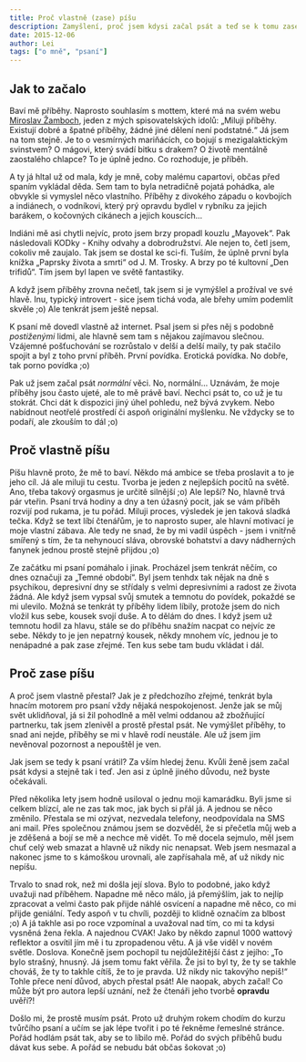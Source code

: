 ```yaml
---
title: Proč vlastně (zase) píšu
description: Zamyšlení, proč jsem kdysi začal psát a teď se k tomu zase vrátil.
date: 2015-12-06
author: Lei
tags: ["o mně", "psaní"]
---
```


## Jak to začalo

Baví mě příběhy. Naprosto souhlasím s mottem, které má na svém webu [Miroslav Žamboch](http://www.miroslavzamoch.cz/), jeden z mých spisovatelských idolů: „Miluji příběhy. Existují dobré a špatné příběhy, žádné jiné dělení není podstatné.“ Já jsem na tom stejně. Je to o vesmírných mariňácích, co bojují s mezigalaktickým svinstvem? O mágovi, který svádí bitku s drakem? O životě mentálně zaostalého chlapce? To je úplně jedno. Co rozhoduje, je příběh.

A ty já hltal už od mala, kdy je mně, coby malému capartovi, občas před spaním vykládal děda. Sem tam to byla netradičně pojatá pohádka, ale obvykle si vymyslel něco vlastního. Příběhy z divokého západu o kovbojích a indiánech, o vodníkovi, který prý opravdu bydlel v rybníku za jejich barákem, o kočovných cikánech a jejich kouscích...

Indiáni mě asi chytli nejvíc, proto jsem brzy propadl kouzlu „Mayovek“. Pak následovali KODky - Knihy odvahy a dobrodružství. Ale nejen to, četl jsem, cokoliv mě zaujalo. Tak jsem se dostal ke sci-fi. Tuším, že úplně první byla knížka „Paprsky života a smrti“ od J. M. Trosky. A brzy po té kultovní „Den trifidů“. Tím jsem byl lapen ve světě fantastiky.

A když jsem příběhy zrovna nečetl, tak jsem si je vymýšlel a prožíval ve své hlavě. Inu, typický introvert - sice jsem tichá voda, ale břehy umím podemlít skvěle ;o) Ale tenkrát jsem ještě nepsal.

K psaní mě dovedl vlastně až internet. Psal jsem si přes něj s podobně _postiženými_ lidmi, ale hlavně sem tam s nějakou zajímavou slečnou. Vzájemné pošťuchování se rozrůstalo v delší a delší maily, ty pak stačilo spojit a byl z toho první příběh. První povídka. Erotická povídka. No dobře, tak porno povídka ;o)

Pak už jsem začal psát _normální_ věci. No, normální... Uznávám, že moje příběhy jsou často ujeté, ale to mě právě baví. Nechci psát to, co už je tu stokrát. Chci dát k dispozici jiný úhel pohledu, než bývá zvykem. Nebo nabídnout neotřelé prostředí či aspoň originální myšlenku. Ne vždycky se to podaří, ale zkouším to dál ;o)

## Proč vlastně píšu

Píšu hlavně proto, že mě to baví. Někdo má ambice se třeba proslavit a to je jeho cíl. Já ale miluji tu cestu. Tvorba je jeden z nejlepších pocitů na světě. Ano, třeba takový orgasmus je určitě silnější ;o) Ale lepší? No, hlavně trvá pár vteřin. Psaní trvá hodiny a dny a ten úžasný pocit, jak se vám příběh rozvijí pod rukama, je tu pořád. Miluji proces, výsledek je jen taková sladká tečka. Když se text líbí čtenářům, je to naprosto super, ale hlavní motivací je moje vlastní zábava. Ale tedy ne snad, že by mi vadil úspěch - jsem i vnitřně smířený s tím, že ta nehynoucí sláva, obrovské bohatství a davy nádherných fanynek jednou prostě stejně přijdou ;o)

Ze začátku mi psaní pomáhalo i jinak. Procházel jsem tenkrát něčím, co dnes označuji za „Temné období“. Byl jsem tenhdx tak nějak na dně s psychikou, depresivní dny se střídaly s velmi depresivními a radost ze života žádná. Ale když jsem vypsal svůj smutek a temnotu do povídek, pokaždé se mi ulevilo. Možná se tenkrát ty příběhy lidem líbily, protože jsem do nich vložil kus sebe, kousek svojí duše. A to dělám do dnes. I když jsem už temnotu hodil za hlavu, stále se do příběhu snažím nacpat co nejvíc ze sebe. Někdy to je jen nepatrný kousek, někdy mnohem víc, jednou je to nenápadné a pak zase zřejmé. Ten kus sebe tam budu vkládat i dál.

## Proč zase píšu

A proč jsem vlastně přestal? Jak je z předchozího zřejmé, tenkrát byla hnacím motorem pro psaní vždy nějaká nespokojenost. Jenže jak se můj svět uklidňoval, já si žil pohodlně a měl velmi oddanou až zbožňující partnerku, tak jsem zlenivěl a prostě přestal psát. Ne vymýšlet příběhy, to snad ani nejde, příběhy se mi v hlavě rodí neustále. Ale už jsem jim nevěnoval pozornost a nepouštěl je ven.

Jak jsem se tedy k psaní vrátil? Za vším hledej ženu. Kvůli ženě jsem začal psát kdysi a stejně tak i teď. Jen asi z úplně jiného důvodu, než byste očekávali.

Před několika lety jsem hodně usiloval o jednu moji kamarádku. Byli jsme si celkem blízcí, ale ne zas tak moc, jak bych si přál já. A jednou se něco změnilo. Přestala se mi ozývat, nezvedala telefony, neodpovídala na SMS ani mail. Přes společnou známou jsem se dozvěděl, že si přečetla můj web a je zděšená a bojí se mě a nechce mě vidět. To mě docela sejmulo, měl jsem chuť celý web smazat a hlavně už nikdy nic nenapsat. Web jsem nesmazal a nakonec jsme to s kámoškou urovnali, ale zapřísahala mě, ať už nikdy nic nepíšu.

Trvalo to snad rok, než mi došla její slova. Bylo to podobné, jako když uvažuji nad příběhem. Napadne mě něco málo, já přemýšlím, jak to nejlíp zpracovat a velmi často pak přijde náhlé osvícení a napadne mě něco, co mi přijde geniální. Tedy aspoň v tu chvíli, později to klidně označím za blbost ;o) A já takhle asi po roce vzpomínal a uvažoval nad tím, co mi ta kdysi vysněná žena řekla. A najednou CVAK! Jako by někdo zapnul 1000 wattový reflektor a osvítil jím mě i tu zpropadenou větu. A já vše viděl v novém světle. Doslova. Konečně jsem pochopil tu nejdůležitější část z jejího: „To bylo strašný, hnusný. Já jsem tomu fakt věřila. Že jsi to byl ty, že ty se takhle chováš, že ty to takhle cítíš, že to je pravda. Už nikdy nic takovýho nepiš!“ Tohle přece není důvod, abych přestal psát! Ale naopak, abych začal! Co může být pro autora lepší uznání, než že čtenáři jeho tvorbě **opravdu** uvěří?!

Došlo mi, že prostě musím psát. Proto už druhým rokem chodím do kurzu tvůrčího psaní a učím se jak lépe tvořit i po té řekněme řemeslné stránce. Pořád hodlám psát tak, aby se to líbilo mě. Pořád do svých příběhů budu dávat kus sebe. A pořád se nebudu bát občas šokovat ;o)
